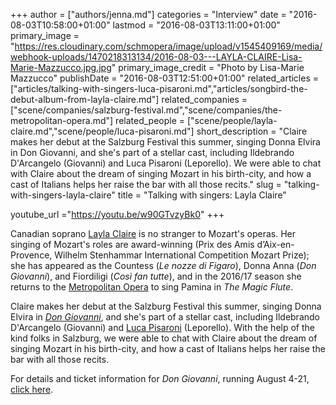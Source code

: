 +++
author = ["authors/jenna.md"]
categories = "Interview"
date = "2016-08-03T10:58:00+01:00"
lastmod = "2016-08-03T13:11:00+01:00"
primary_image = "https://res.cloudinary.com/schmopera/image/upload/v1545409169/media/webhook-uploads/1470218313134/2016-08-03---LAYLA-CLAIRE-Lisa-Marie-Mazzucco.jpg.jpg"
primary_image_credit = "Photo by Lisa-Marie Mazzucco"
publishDate = "2016-08-03T12:51:00+01:00"
related_articles = ["articles/talking-with-singers-luca-pisaroni.md","articles/songbird-the-debut-album-from-layla-claire.md"]
related_companies = ["scene/companies/salzburg-festival.md","scene/companies/the-metropolitan-opera.md"]
related_people = ["scene/people/layla-claire.md","scene/people/luca-pisaroni.md"]
short_description = "Claire makes her debut at the Salzburg Festival this summer, singing Donna Elvira in Don Giovanni, and she&#039;s part of a stellar cast, including Ildebrando D&#039;Arcangelo (Giovanni) and Luca Pisaroni (Leporello). We were able to chat with Claire about the dream of singing Mozart in his birth-city, and how a cast of Italians helps her raise the bar with all those recits."
slug = "talking-with-singers-layla-claire"
title = "Talking with singers: Layla Claire"

youtube_url ="https://youtu.be/w90GTvzyBk0"
+++

Canadian soprano [Layla Claire](/scene/people/layla-claire/) is no stranger to Mozart's operas. Her singing of Mozart's roles are award-winning (Prix des Amis d’Aix-en-Provence, Wilhelm Stenhammar International Competition Mozart Prize); she has appeared as the Countess (*Le nozze di Figaro*), Donna Anna (*Don Giovanni*), and Fiordiligi (*Così fan tutte*), and in the 2016/17 season she returns to the [Metropolitan Opera](/scene/companies/the-metropolitan-opera/) to sing Pamina in *The Magic Flute*.

Claire makes her debut at the Salzburg Festival this summer, singing Donna Elvira in [*Don Giovanni*](http://www.salzburgerfestspiele.at/opera/don-giovanni-2016), and she's part of a stellar cast, including Ildebrando D'Arcangelo (Giovanni) and [Luca Pisaroni](/talking-with-singers-luca-pisaroni/) (Leporello). With the help of the kind folks in Salzburg, we were able to chat with Claire about the dream of singing Mozart in his birth-city, and how a cast of Italians helps her raise the bar with all those recits.

For details and ticket information for *Don Giovanni*, running August 4-21, [click here](http://www.salzburgerfestspiele.at/opera/don-giovanni-2016).
